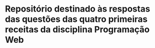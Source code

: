# Repositório destinado às respostas das questões das quatro primeiras receitas da disciplina Programação Web
